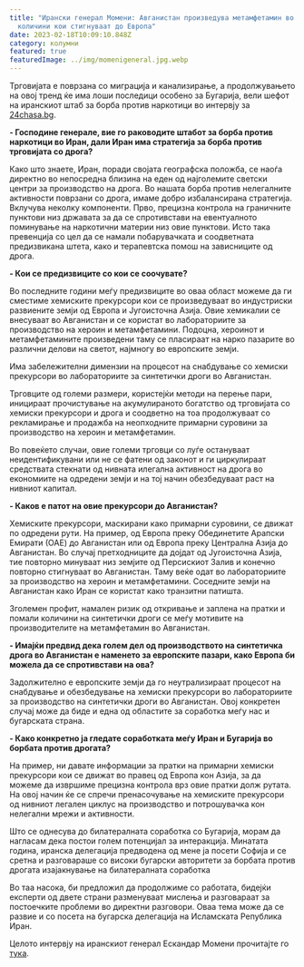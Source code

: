 ```yaml
---
title: "Ирански генерал Момени: Авганистан произведува метамфетамин во големи
  количини кои стигнуваат до Европа"
date: 2023-02-18T10:09:10.848Z
category: колумни
featured: true
featuredImage: ../img/momenigeneral.jpg.webp
---
```


Трговијата е поврзана со миграција и канализирање, а продолжувањето на овој тренд ќе има лоши последици особено за Бугарија, вели шефот на иранскиот штаб за борба против наркотици во интервју за [24chasa.bg](https://www.24chasa.bg/index.php).

**\- Господине генерале, вие го раководите штабот за борба против наркотици во Иран, дали Иран има стратегија за борба против трговијата со дрога?**

Како што знаете, Иран, поради својата географска положба, се наоѓа директно во непосредна близина на еден од најголемите светски центри за производство на дрога. Во нашата борба против нелегалните активности поврзани со дрога, имаме добро избалансирана стратегија. Вклучува неколку компоненти. Прво, прецизна контрола на граничните пунктови низ државата за да се спротивстави на евентуалното поминување на наркотични материи низ овие пунктови. Исто така превенција со цел да се намали побарувачката и соодветната предизвикана штета, како и терапевтска помош на зависниците од дрога.

**\- Кои се предизвиците со кои се соочувате?**

Во последните години меѓу предизвиците во оваа област можеме да ги сместиме хемиските прекурсори кои се произведуваат во индустриски развиените земји од Европа и Југоисточна Азија. Овие хемикалии се внесуваат во Авганистан и се користат во лабораториите за производство на хероин и метамфетамини. Подоцна, хероинот и метамфетамините произведени таму се пласираат на нарко пазарите во различни делови на светот, најмногу во европските земји.

Има забележителни димензии на процесот на снабдување со хемиски прекурсори во лабораториите за синтетички дроги во Авганистан.

Трговците од големи размери, користејќи методи на перење пари, иницираат прочистување на акумулираното богатство од трговијата со хемиски прекурсори и дрога и соодветно на тоа продолжуваат со рекламирање и продажба на неопходните примарни суровини за производство на хероин и метамфетамин.

Во повеќето случаи, овие големи трговци со луѓе остануваат неидентификувани или не се фатени од законот и ги циркулираат средствата стекнати од нивната илегална активност на дрога во економиите на одредени земји и на тој начин обезбедуваат раст на нивниот капитал.

**\- Каков е патот на овие прекурсори до Авганистан?**

Хемиските прекурсори, маскирани како примарни суровини, се движат по одредени рути. На пример, од Европа преку Обединетите Арапски Емирати (ОАЕ) до Авганистан или од Европа преку Централна Азија до Авганистан. Во случај претходниците да дојдат од Југоисточна Азија, тие повторно минуваат низ земјите од Персискиот Залив и конечно повторно стигнуваат во Авганистан. Таму веќе одат во лабораториите за производство на хероин и метамфетамини. Соседните земји на Авганистан како Иран се користат како транзитни патишта.

Зголемен профит, намален ризик од откривање и заплена на пратки и помали количини на синтетички дроги се меѓу мотивите на производителите на метамфетамин во Авганистан.

**\- Имајќи предвид дека голем дел од производството на синтетичка дрога во Авганистан е наменето за европските пазари, како Европа би можела да се спротивстави на ова?**

Задолжително е европските земји да го неутрализираат процесот на снабдување и обезбедување на хемиски прекурсори во лабораториите за производство на синтетички дроги во Авганистан. Овој конкретен случај може да биде и една од областите за соработка меѓу нас и бугарската страна.

**\- Како конкретно ја гледате соработката меѓу Иран и Бугарија во борбата против дрогата?**

На пример, ни давате информации за пратки на примарни хемиски прекурсори кои се движат во правец од Европа кон Азија, за да можеме да извршиме прецизна контрола врз овие пратки долж рутата. На овој начин ќе се спречи пренасочување на хемиските прекурсори од нивниот легален циклус на производство и потрошувачка кон нелегални мрежи и активности.

Што се однесува до билатералната соработка со Бугарија, морам да нагласам дека постои голем потенцијал за интеракција. Минатата година, иранска делегација предводена од мене ја посети Софија и се сретна и разговараше со високи бугарски авторитети за борбата против дрогата изајакнување на билатералната соработка

Во таа насока, би предложил да продолжиме со работата, бидејќи експерти од двете страни разменуваат мислења и разговараат за постоечките проблеми во директни разговори. Оваа тема може да се развие и со посета на бугарска делегација на Исламската Република Иран.

Целото интервју на иранскиот генерал Ескандар Момени прочитајте го [тука](https://www.24chasa.bg/index.php/mneniya/article/13768795).
